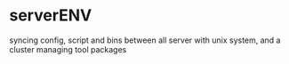 # serverENV

syncing config, script and bins between all server with unix system, and a cluster managing tool packages


